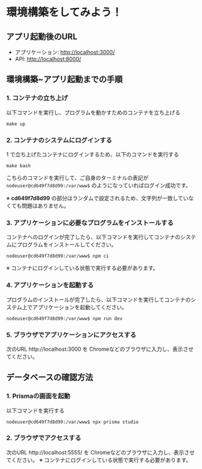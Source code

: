 # 環境構築をしてみよう！

## アプリ起動後のURL
- アプリケーション: [http://localhost:3000/](http://localhost:3000/)
- API: [http://localhost:8000/](http://localhost:8000/)

## 環境構築~アプリ起動までの手順

### 1. コンテナの立ち上げ

以下コマンドを実行し、プログラムを動かすためのコンテナを立ち上げる

```
make up
```

### 2. コンテナのシステムにログインする

1 で立ち上げたコンテナにログインするため、以下のコマンドを実行する

```
make bash
```

こちらのコマンドを実行して、ご自身のターミナルの表記が `nodeuser@cd649f7d8d99:/var/www$` のようになっていればログイン成功です。

※ **cd649f7d8d99** の部分はランダムで設定されるため、文字列が一致していなくても問題はありません。

### 3. アプリケーションに必要なプログラムをインストールする

コンテナへのログインが完了したら、以下コマンドを実行してコンテナのシステムにプログラムをインストールしてください。

```
nodeuser@cd649f7d8d99:/var/www$ npm ci
```

※ コンテナにログインしている状態で実行する必要があります。

### 4. アプリケーションを起動する

プログラムのインストールが完了したら、以下コマンドを実行してコンテナのシステム上でアプリケーションを起動してください。

```
nodeuser@cd649f7d8d99:/var/www$ npm run dev
```

### 5. ブラウザでアプリケーションにアクセスする

次のURL http://localhost:3000 を Chromeなどのブラウザに入力し、表示させてください。

## データベースの確認方法

### 1. Prismaの画面を起動

以下コマンドを実行する

```
nodeuser@cd649f7d8d99:/var/www$ npx prisma studio
```

### 2. ブラウザでアクセスする

次のURL http://localhost:5555/ を Chromeなどのブラウザに入力し、表示させてください。
※ コンテナにログインしている状態で実行する必要があります。
